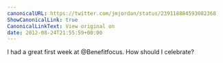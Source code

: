 ```yaml
---
canonicalURL: https://twitter.com/jmjordan/status/239118884593082368
ShowCanonicalLink: true
CanonicalLinkText: View original on
date: 2012-08-24T21:55:59+00:00
---
```

I had a great first week at @Benefitfocus. How should I celebrate?